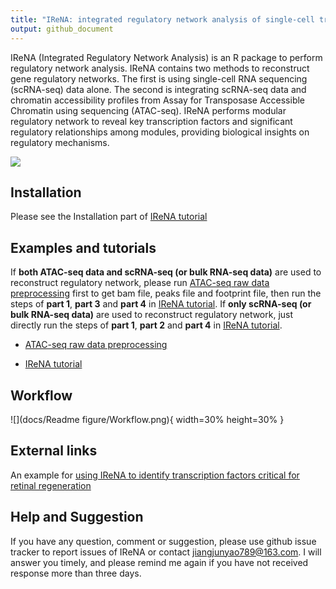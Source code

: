 ```yaml
---
title: "IReNA: integrated regulatory network analysis of single-cell transcriptomes"
output: github_document
---
```


<!-- README.md is generated from README.Rmd. Please edit that file -->




IReNA (Integrated Regulatory Network Analysis) is an R package to perform regulatory network analysis. IReNA contains two methods to reconstruct gene regulatory networks. The first is using single-cell RNA sequencing (scRNA-seq) data alone. The second is integrating scRNA-seq data and chromatin accessibility profiles from Assay for Transposase Accessible Chromatin using sequencing (ATAC-seq). IReNA performs modular regulatory network to reveal key transcription factors and significant regulatory relationships among modules, providing biological insights on regulatory mechanisms.

[![](https://img.shields.io/badge/r-4.04-green.svg)](https://www.r-project.org)
## Installation

Please see the Installation part of [IReNA tutorial](https://jiang-junyao.github.io/IReNA/tutorial#installation)

## Examples and tutorials

If **both ATAC-seq data and scRNA-seq (or bulk RNA-seq data)** are used to reconstruct regulatory network, please run [ATAC-seq raw data preprocessing](https://jiang-junyao.github.io/IReNA/ATAC-seq-preprocessing) first to get bam file, peaks file and footprint file, then run the steps of **part 1**, **part 3** and **part 4** in [IReNA tutorial](https://jiang-junyao.github.io/IReNA/tutorial). If **only scRNA-seq (or bulk RNA-seq data)** are used to reconstruct regulatory network, just directly run the steps of **part 1**, **part 2** and **part 4** in [IReNA tutorial](https://jiang-junyao.github.io/IReNA/tutorial).

* [ATAC-seq raw data preprocessing](https://jiangjunyao123.github.io/IReNA/ATAC-seq-preprocessing)

* [IReNA tutorial](https://jiangjunyao123.github.io/IReNA/tutorial)


## Workflow

![](docs/Readme figure/Workflow.png){ width=30% height=30% }

## External links

An example for [using IReNA to identify transcription factors critical for retinal regeneration](https://github.com/jiewwwang/Single-cell-retinal-regeneration)

## Help and Suggestion

If you have any question, comment or suggestion, please use github issue tracker to report issues of IReNA or contact <jiangjunyao789@163.com>. I will answer you timely, and please remind me again if you have not received response more than three days.
